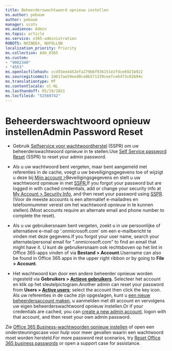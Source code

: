 ```yaml
---
title: Beheerderswachtwoord opnieuw instellen
ms.author: pebaum
author: pebaum
manager: scotv
ms.audience: Admin
ms.topic: article
ms.service: o365-administration
ROBOTS: NOINDEX, NOFOLLOW
localization_priority: Priority
ms.collection: Adm_O365
ms.custom:
- "9002340"
- "4553"
ms.openlocfilehash: ccd55ee4452efa279b6f936151e2fdce6921b922
ms.sourcegitcommit: 2d617ae59eed0ce8b571339ceefce6473c03b94c
ms.translationtype: MT
ms.contentlocale: nl-NL
ms.lasthandoff: 05/19/2021
ms.locfileid: "52569742"
---
```

# <a name="admin-password-reset"></a><span data-ttu-id="3a4fa-102">Beheerderswachtwoord opnieuw instellen</span><span class="sxs-lookup"><span data-stu-id="3a4fa-102">Admin Password Reset</span></span>

- <span data-ttu-id="3a4fa-103">Gebruik [Selfservice voor wachtwoordherstel](https://passwordreset.microsoftonline.com/) (SSPR) om uw beheerderswachtwoord opnieuw in te stellen.</span><span class="sxs-lookup"><span data-stu-id="3a4fa-103">Use [Self Service password Reset](https://passwordreset.microsoftonline.com/) (SSPR) to reset your admin password.</span></span>

- <span data-ttu-id="3a4fa-104">Als u uw wachtwoord bent vergeten, maar bent aangemeld met referenties in de cache, voegt u uw beveiligingsgegevens toe of wijzigt u deze bij [Mijn account >](https://mysignins.microsoft.com/security-info)Beveiligingsgegevens en stelt u uw wachtwoord opnieuw in met [SSPR.](https://passwordreset.microsoftonline.com/)</span><span class="sxs-lookup"><span data-stu-id="3a4fa-104">If you forgot your password but are logged in with cached credentials, add or change your security info at [My Account > Security Info](https://mysignins.microsoft.com/security-info), and then reset your password using [SSPR](https://passwordreset.microsoftonline.com/).</span></span> <span data-ttu-id="3a4fa-105">(Voor de meeste accounts is een alternatief e-mailadres en telefoonnummer vereist om het wachtwoord opnieuw in te kunnen stellen).</span><span class="sxs-lookup"><span data-stu-id="3a4fa-105">(Most accounts require an alternate email and phone number to complete the reset).</span></span>

- <span data-ttu-id="3a4fa-106">Als u uw gebruikersnaam bent vergeten, zoekt u in uw persoonlijke of alternatieve e-mail op '.onmicrosoft.com' om een e-mailbericht te vinden met deze gegevens.</span><span class="sxs-lookup"><span data-stu-id="3a4fa-106">If you forgot your user name, search your alternate/personal email for ".onmicrosoft.com" to find an email that might have it.</span></span>  <span data-ttu-id="3a4fa-107">U kunt de gebruikersnaam ook rechtsboven op het lint in Office 365-apps vinden of via **Bestand > Account**.</span><span class="sxs-lookup"><span data-stu-id="3a4fa-107">Username can also be found in Office 365 apps in the upper right ribbon or by going to **File > Account**.</span></span>

- <span data-ttu-id="3a4fa-108">Het wachtwoord kan door een andere beheerder opnieuw worden ingesteld via **Gebruikers > [Actieve gebruikers](https://portal.office.com/adminportal/home#/users)**. Selecteer het account en klik op het sleutelpictogram.</span><span class="sxs-lookup"><span data-stu-id="3a4fa-108">Another admin can reset your password from **Users > [Active users](https://portal.office.com/adminportal/home#/users)**; select the account then click the key icon.</span></span>  <span data-ttu-id="3a4fa-109">Als uw referenties in de cache zijn opgeslagen, kunt u [een nieuw beheerdersaccount maken](https://portal.office.com/adminportal/home#/users), u aanmelden met dit account en vervolgens uw eigen beheerderswachtwoord opnieuw instellen.</span><span class="sxs-lookup"><span data-stu-id="3a4fa-109">Or if your credentials are cached, you can [create a new admin account](https://portal.office.com/adminportal/home#/users), logon with that account, and then reset your own admin password.</span></span>

<span data-ttu-id="3a4fa-110">Zie [Office 365 Business-wachtwoorden opnieuw instellen](/microsoft-365/admin/add-users/reset-passwords) of open een ondersteuningscase voor hulp voor meer gevallen waarin een wachtwoord moet worden hersteld.</span><span class="sxs-lookup"><span data-stu-id="3a4fa-110">For more password rest scenarios, try [Reset Office 365 business passwords](/microsoft-365/admin/add-users/reset-passwords) or open a support case for assistance.</span></span>
